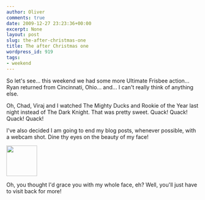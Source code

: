 ```yaml
---
author: Oliver
comments: true
date: 2009-12-27 23:23:36+00:00
excerpt: None
layout: post
slug: the-after-christmas-one
title: The after Christmas one
wordpress_id: 919
tags:
- weekend
---
```


So let's see... this weekend we had some more Ultimate Frisbee action... Ryan returned from Cincinnati, Ohio... and... I can't really think of anything else.

Oh, Chad, Viraj and I watched The Mighty Ducks and Rookie of the Year last night instead of The Dark Knight.  That was pretty sweet.  Quack! Quack! Quack! Quack!

I've also decided I am going to end my blog posts, whenever possible, with a webcam shot.  Dine thy eyes on the beauty of my face!

<a href="http://www.owiber.com/2009/12/27/the-after-christmas-one/photo-on-2010-12-27-at-17-02-2-2/" rel="attachment wp-att-922"><img src="http://www.owiber.com/wp-content/uploads/2009/12/Photo-on-2010-12-27-at-17.02-21-80x80.jpg" alt="" title="Photo on 2010-12-27 at 17.02 #2" width="80" height="80" class="alignright size-thumbnail wp-image-922" /></a>

Oh, you thought I'd grace you with my whole face, eh?  Well, you'll just have to visit back for more!
